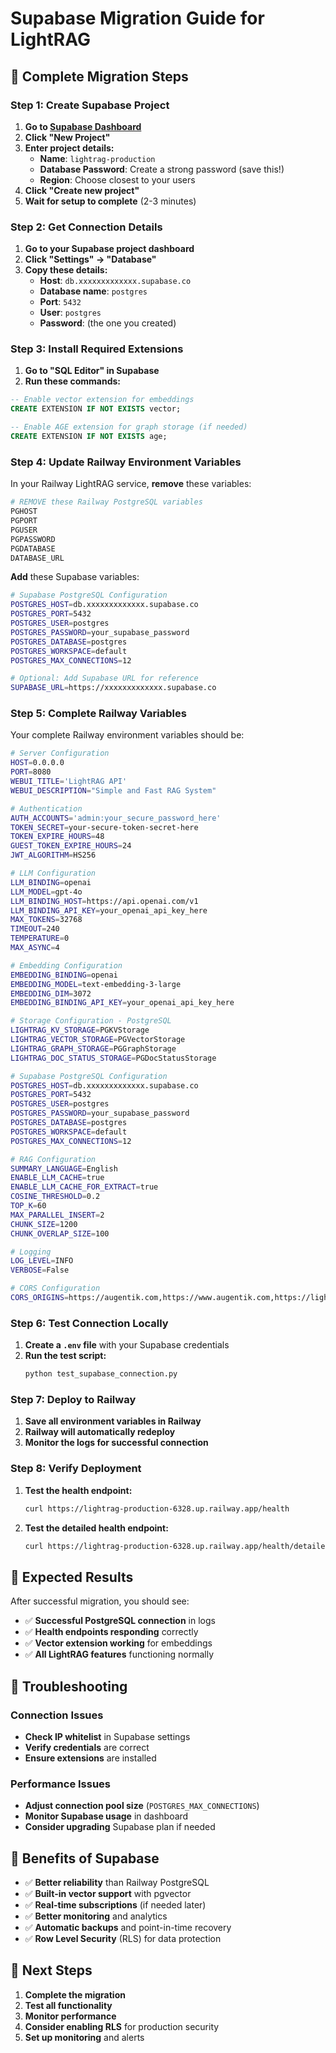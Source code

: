 # Supabase Migration Guide for LightRAG

## 🚀 **Complete Migration Steps**

### **Step 1: Create Supabase Project**

1. **Go to [Supabase Dashboard](https://supabase.com/dashboard)**
2. **Click "New Project"**
3. **Enter project details:**
   - **Name**: `lightrag-production`
   - **Database Password**: Create a strong password (save this!)
   - **Region**: Choose closest to your users
4. **Click "Create new project"**
5. **Wait for setup to complete** (2-3 minutes)

### **Step 2: Get Connection Details**

1. **Go to your Supabase project dashboard**
2. **Click "Settings" → "Database"**
3. **Copy these details:**
   - **Host**: `db.xxxxxxxxxxxxx.supabase.co`
   - **Database name**: `postgres`
   - **Port**: `5432`
   - **User**: `postgres`
   - **Password**: (the one you created)

### **Step 3: Install Required Extensions**

1. **Go to "SQL Editor" in Supabase**
2. **Run these commands:**

```sql
-- Enable vector extension for embeddings
CREATE EXTENSION IF NOT EXISTS vector;

-- Enable AGE extension for graph storage (if needed)
CREATE EXTENSION IF NOT EXISTS age;
```

### **Step 4: Update Railway Environment Variables**

In your Railway LightRAG service, **remove** these variables:
```bash
# REMOVE these Railway PostgreSQL variables
PGHOST
PGPORT
PGUSER
PGPASSWORD
PGDATABASE
DATABASE_URL
```

**Add** these Supabase variables:
```bash
# Supabase PostgreSQL Configuration
POSTGRES_HOST=db.xxxxxxxxxxxxx.supabase.co
POSTGRES_PORT=5432
POSTGRES_USER=postgres
POSTGRES_PASSWORD=your_supabase_password
POSTGRES_DATABASE=postgres
POSTGRES_WORKSPACE=default
POSTGRES_MAX_CONNECTIONS=12

# Optional: Add Supabase URL for reference
SUPABASE_URL=https://xxxxxxxxxxxxx.supabase.co
```

### **Step 5: Complete Railway Variables**

Your complete Railway environment variables should be:

```bash
# Server Configuration
HOST=0.0.0.0
PORT=8080
WEBUI_TITLE='LightRAG API'
WEBUI_DESCRIPTION="Simple and Fast RAG System"

# Authentication
AUTH_ACCOUNTS='admin:your_secure_password_here'
TOKEN_SECRET=your-secure-token-secret-here
TOKEN_EXPIRE_HOURS=48
GUEST_TOKEN_EXPIRE_HOURS=24
JWT_ALGORITHM=HS256

# LLM Configuration
LLM_BINDING=openai
LLM_MODEL=gpt-4o
LLM_BINDING_HOST=https://api.openai.com/v1
LLM_BINDING_API_KEY=your_openai_api_key_here
MAX_TOKENS=32768
TIMEOUT=240
TEMPERATURE=0
MAX_ASYNC=4

# Embedding Configuration
EMBEDDING_BINDING=openai
EMBEDDING_MODEL=text-embedding-3-large
EMBEDDING_DIM=3072
EMBEDDING_BINDING_API_KEY=your_openai_api_key_here

# Storage Configuration - PostgreSQL
LIGHTRAG_KV_STORAGE=PGKVStorage
LIGHTRAG_VECTOR_STORAGE=PGVectorStorage
LIGHTRAG_GRAPH_STORAGE=PGGraphStorage
LIGHTRAG_DOC_STATUS_STORAGE=PGDocStatusStorage

# Supabase PostgreSQL Configuration
POSTGRES_HOST=db.xxxxxxxxxxxxx.supabase.co
POSTGRES_PORT=5432
POSTGRES_USER=postgres
POSTGRES_PASSWORD=your_supabase_password
POSTGRES_DATABASE=postgres
POSTGRES_WORKSPACE=default
POSTGRES_MAX_CONNECTIONS=12

# RAG Configuration
SUMMARY_LANGUAGE=English
ENABLE_LLM_CACHE=true
ENABLE_LLM_CACHE_FOR_EXTRACT=true
COSINE_THRESHOLD=0.2
TOP_K=60
MAX_PARALLEL_INSERT=2
CHUNK_SIZE=1200
CHUNK_OVERLAP_SIZE=100

# Logging
LOG_LEVEL=INFO
VERBOSE=False

# CORS Configuration
CORS_ORIGINS=https://augentik.com,https://www.augentik.com,https://lightrag-production-6328.up.railway.app
```

### **Step 6: Test Connection Locally**

1. **Create a `.env` file** with your Supabase credentials
2. **Run the test script:**
   ```bash
   python test_supabase_connection.py
   ```

### **Step 7: Deploy to Railway**

1. **Save all environment variables in Railway**
2. **Railway will automatically redeploy**
3. **Monitor the logs for successful connection**

### **Step 8: Verify Deployment**

1. **Test the health endpoint:**
   ```bash
   curl https://lightrag-production-6328.up.railway.app/health
   ```

2. **Test the detailed health endpoint:**
   ```bash
   curl https://lightrag-production-6328.up.railway.app/health/detailed
   ```

## 🎯 **Expected Results**

After successful migration, you should see:
- ✅ **Successful PostgreSQL connection** in logs
- ✅ **Health endpoints responding** correctly
- ✅ **Vector extension working** for embeddings
- ✅ **All LightRAG features** functioning normally

## 🔧 **Troubleshooting**

### **Connection Issues**
- **Check IP whitelist** in Supabase settings
- **Verify credentials** are correct
- **Ensure extensions** are installed

### **Performance Issues**
- **Adjust connection pool size** (`POSTGRES_MAX_CONNECTIONS`)
- **Monitor Supabase usage** in dashboard
- **Consider upgrading** Supabase plan if needed

## 📝 **Benefits of Supabase**

- ✅ **Better reliability** than Railway PostgreSQL
- ✅ **Built-in vector support** with pgvector
- ✅ **Real-time subscriptions** (if needed later)
- ✅ **Better monitoring** and analytics
- ✅ **Automatic backups** and point-in-time recovery
- ✅ **Row Level Security** (RLS) for data protection

## 🚀 **Next Steps**

1. **Complete the migration**
2. **Test all functionality**
3. **Monitor performance**
4. **Consider enabling RLS** for production security
5. **Set up monitoring** and alerts 